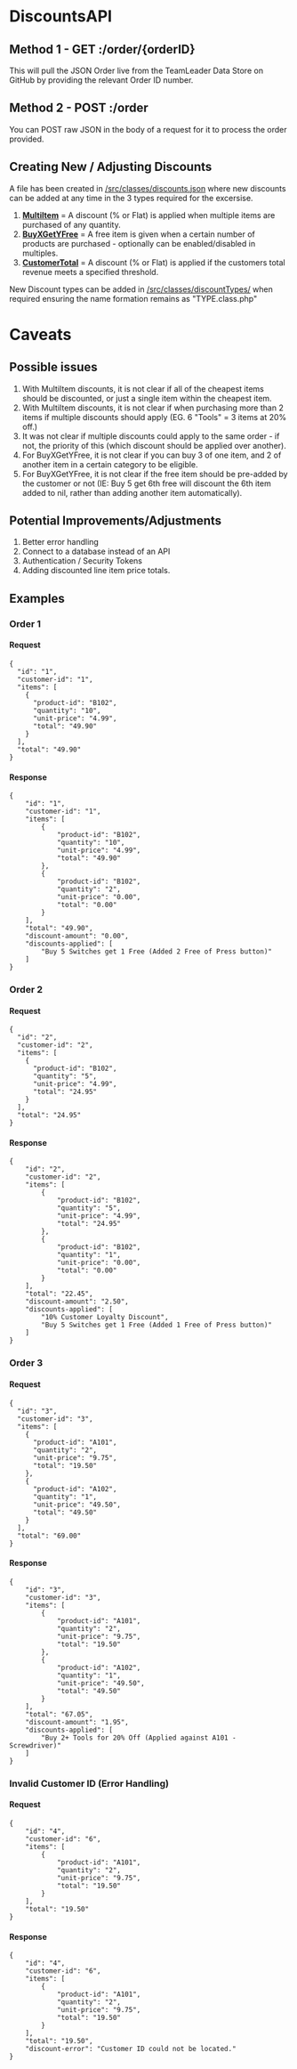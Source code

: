 # DiscountsAPI

## Method 1 - GET :/order/{orderID}

This will pull the JSON Order live from the TeamLeader Data Store on GitHub by providing the relevant Order ID number. 

## Method 2 - POST :/order

You can POST raw JSON in the body of a request for it to process the order provided.

## Creating New / Adjusting Discounts

A file has been created in [/src/classes/discounts.json](/src/classes/discounts.json) where new discounts can be added at any time in the 3 types required for the excersise. 

1. **[MultiItem](/DiscountType-MultiItem.md)** = A discount (% or Flat) is applied when multiple items are purchased of any quantity.
2. **[BuyXGetYFree](/DiscountType-BuyXGetYFree.md)** = A free item is given when a certain number of products are purchased - optionally can be enabled/disabled in multiples.
3. **[CustomerTotal](/DiscountType-CustomerTotal.md)** = A discount (% or Flat) is applied if the customers total revenue meets a specified threshold. 

New Discount types can be added in [/src/classes/discountTypes/](/src/classes/discountTypes/) when required ensuring the name formation remains as "TYPE.class.php"

# Caveats

## Possible issues

1. With MultiItem discounts, it is not clear if all of the cheapest items should be discounted, or just a single item within the cheapest item.
2. With MultiItem discounts, it is not clear if when purchasing more than 2 items if multiple discounts should apply (EG. 6 "Tools" = 3 items at 20% off.)
3. It was not clear if multiple discounts could apply to the same order - if not, the priority of this (which discount should be applied over another).
4. For BuyXGetYFree, it is not clear if you can buy 3 of one item, and 2 of another item in a certain category to be eligible.
5. For BuyXGetYFree, it is not clear if the free item should be pre-added by the customer or not (IE: Buy 5 get 6th free will discount the 6th item added to nil, rather than adding another item automatically).

## Potential Improvements/Adjustments

1. Better error handling
2. Connect to a database instead of an API
3. Authentication / Security Tokens
4. Adding discounted line item price totals.

## Examples
### Order 1
#### Request 
```
{
  "id": "1",
  "customer-id": "1",
  "items": [
    {
      "product-id": "B102",
      "quantity": "10",
      "unit-price": "4.99",
      "total": "49.90"
    }
  ],
  "total": "49.90"
}
```
#### Response
```
{
    "id": "1",
    "customer-id": "1",
    "items": [
        {
            "product-id": "B102",
            "quantity": "10",
            "unit-price": "4.99",
            "total": "49.90"
        },
        {
            "product-id": "B102",
            "quantity": "2",
            "unit-price": "0.00",
            "total": "0.00"
        }
    ],
    "total": "49.90",
    "discount-amount": "0.00",
    "discounts-applied": [
        "Buy 5 Switches get 1 Free (Added 2 Free of Press button)"
    ]
}
```

### Order 2
#### Request
```
{
  "id": "2",
  "customer-id": "2",
  "items": [
    {
      "product-id": "B102",
      "quantity": "5",
      "unit-price": "4.99",
      "total": "24.95"
    }
  ],
  "total": "24.95"
}
```
#### Response
```
{
    "id": "2",
    "customer-id": "2",
    "items": [
        {
            "product-id": "B102",
            "quantity": "5",
            "unit-price": "4.99",
            "total": "24.95"
        },
        {
            "product-id": "B102",
            "quantity": "1",
            "unit-price": "0.00",
            "total": "0.00"
        }
    ],
    "total": "22.45",
    "discount-amount": "2.50",
    "discounts-applied": [
        "10% Customer Loyalty Discount",
        "Buy 5 Switches get 1 Free (Added 1 Free of Press button)"
    ]
}
```
### Order 3
#### Request
```
{
  "id": "3",
  "customer-id": "3",
  "items": [
    {
      "product-id": "A101",
      "quantity": "2",
      "unit-price": "9.75",
      "total": "19.50"
    },
    {
      "product-id": "A102",
      "quantity": "1",
      "unit-price": "49.50",
      "total": "49.50"
    }
  ],
  "total": "69.00"
}
```
#### Response
```
{
    "id": "3",
    "customer-id": "3",
    "items": [
        {
            "product-id": "A101",
            "quantity": "2",
            "unit-price": "9.75",
            "total": "19.50"
        },
        {
            "product-id": "A102",
            "quantity": "1",
            "unit-price": "49.50",
            "total": "49.50"
        }
    ],
    "total": "67.05",
    "discount-amount": "1.95",
    "discounts-applied": [
        "Buy 2+ Tools for 20% Off (Applied against A101 - Screwdriver)"
    ]
}
```
### Invalid Customer ID (Error Handling)
#### Request
```
{
    "id": "4",
    "customer-id": "6",
    "items": [
        {
            "product-id": "A101",
            "quantity": "2",
            "unit-price": "9.75",
            "total": "19.50"
        }
    ],
    "total": "19.50"
}
```
#### Response
```
{
    "id": "4",
    "customer-id": "6",
    "items": [
        {
            "product-id": "A101",
            "quantity": "2",
            "unit-price": "9.75",
            "total": "19.50"
        }
    ],
    "total": "19.50",
    "discount-error": "Customer ID could not be located."
}
```
